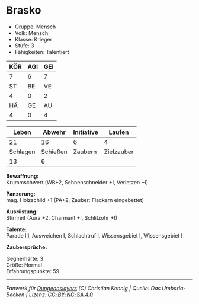 # Brasko  
- Gruppe: Mensch  
- Volk: Mensch  
- Klasse: Krieger  
- Stufe: 3  
- Fähigkeiten: Talentiert  


| KÖR | AGI | GEI |  
| --- | --- | --- |  
| 7   | 6   | 7   |
| ST  | BE  | VE  |  
| 4   | 0   | 2   |
| HÄ  | GE  | AU  |  
| 4   | 0   | 4   |


| Leben    | Abwehr   | Initiative | Laufen     |
| -------- | -------- | ---------- | ---------- |
| 21       | 16       | 6          | 4          |
| Schlagen | Schießen | Zaubern    | Zielzauber |
| 13       | 6        |            |            |

**Bewaffnung:**  
Krummschwert (WB+2, Sehnenschneider +I, Verletzen +I)

**Panzerung:**  
mag. Holzschild +1 (PA+2, Zauber: Flackern eingebettet)

**Ausrüstung:**  
Stirnreif (Aura +2, Charmant +I, Schlitzohr +I)

**Talente:**  
Parade III, Ausweichen I, Schlachtruf I, Wissensgebiet I, Wissensgebiet I

**Zaubersprüche:**  


Gegnerhärte: 3  
Größe: Normal  
Erfahrungspunkte: 59  



___
*Fanwerk für [Dungeonslayers](https://www.dungeonslayers.net/) (C) Christian Kennig | Quelle: Das Umbarla-Becken | Lizenz: [CC-BY-NC-SA 4.0](https://creativecommons.org/licenses/by-nc-sa/4.0/deed.de)*